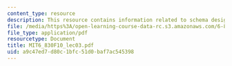 ```yaml
---
content_type: resource
description: This resource contains information related to schema design.
file: /media/https%3A/open-learning-course-data-rc.s3.amazonaws.com/6-830-database-systems-fall-2010/a9c47ed7d80c1bfc51d0baf7ac545398_MIT6_830F10_lec03.pdf
file_type: application/pdf
resourcetype: Document
title: MIT6_830F10_lec03.pdf
uid: a9c47ed7-d80c-1bfc-51d0-baf7ac545398
---
```

